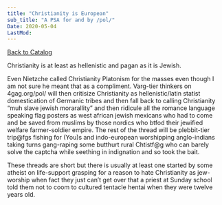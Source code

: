 ```yaml
---
title: "Christianity is European"
sub_title: "A PSA for and by /pol/"
Date: 2020-05-04
LastMod:
---
```


[Back to Catalog](https://otaking.xyz/index.html)

Christianity is at least as hellenistic and pagan as it is Jewish.

Even Nietzche called Christianity Platonism for the masses even though I am not sure he meant that as a compliment. Varg-tier thinkers on 4gag.org/pol/ will then critisize Christianity as hellenistic/latin statist domestication of Germanic tribes and then fall back to calling Christianity “muh slave jewish morarallity” and then ridicule all the romance language speaking flag posters as west african jewish mexicans who had to come and be saved from muslims by those nordics who btfod their jewified welfare farmer-soldier empire. The rest of the thread will be plebbit-tier trip@fgs fishing for (You)s and indo-european worshipping anglo-indians taking turns gang-raping some butthurt rural Chtistf@g who can barely solve the captcha while seething in indignation and so took the bait.

These threads are short but there is usually at least one started by some atheist on life-support grasping for a reason to hate Christianity as jew-worship when fact they just can’t get over that a priest at Sunday school told them not to coom to cultured tentacle hentai when they were twelve years old.
